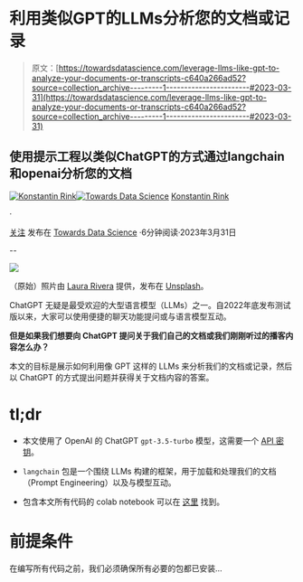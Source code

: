 # 利用类似GPT的LLMs分析您的文档或记录

> 原文：[https://towardsdatascience.com/leverage-llms-like-gpt-to-analyze-your-documents-or-transcripts-c640a266ad52?source=collection_archive---------1-----------------------#2023-03-31](https://towardsdatascience.com/leverage-llms-like-gpt-to-analyze-your-documents-or-transcripts-c640a266ad52?source=collection_archive---------1-----------------------#2023-03-31)

## 使用提示工程以类似ChatGPT的方式通过langchain和openai分析您的文档

[](https://konstantin-rink.medium.com/?source=post_page-----c640a266ad52--------------------------------)[![Konstantin Rink](../Images/41bfc069d7382a0fd56f081eea7eb2d9.png)](https://konstantin-rink.medium.com/?source=post_page-----c640a266ad52--------------------------------)[](https://towardsdatascience.com/?source=post_page-----c640a266ad52--------------------------------)[![Towards Data Science](../Images/a6ff2676ffcc0c7aad8aaf1d79379785.png)](https://towardsdatascience.com/?source=post_page-----c640a266ad52--------------------------------) [Konstantin Rink](https://konstantin-rink.medium.com/?source=post_page-----c640a266ad52--------------------------------)

·

[关注](https://medium.com/m/signin?actionUrl=https%3A%2F%2Fmedium.com%2F_%2Fsubscribe%2Fuser%2F337427fde9f0&operation=register&redirect=https%3A%2F%2Ftowardsdatascience.com%2Fleverage-llms-like-gpt-to-analyze-your-documents-or-transcripts-c640a266ad52&user=Konstantin+Rink&userId=337427fde9f0&source=post_page-337427fde9f0----c640a266ad52---------------------post_header-----------) 发布在 [Towards Data Science](https://towardsdatascience.com/?source=post_page-----c640a266ad52--------------------------------) ·6分钟阅读·2023年3月31日[](https://medium.com/m/signin?actionUrl=https%3A%2F%2Fmedium.com%2F_%2Fvote%2Ftowards-data-science%2Fc640a266ad52&operation=register&redirect=https%3A%2F%2Ftowardsdatascience.com%2Fleverage-llms-like-gpt-to-analyze-your-documents-or-transcripts-c640a266ad52&user=Konstantin+Rink&userId=337427fde9f0&source=-----c640a266ad52---------------------clap_footer-----------)

--

[](https://medium.com/m/signin?actionUrl=https%3A%2F%2Fmedium.com%2F_%2Fbookmark%2Fp%2Fc640a266ad52&operation=register&redirect=https%3A%2F%2Ftowardsdatascience.com%2Fleverage-llms-like-gpt-to-analyze-your-documents-or-transcripts-c640a266ad52&source=-----c640a266ad52---------------------bookmark_footer-----------)![](../Images/7dd6687f2e85da1c40832aaf26002fc7.png)

（原始）照片由 [Laura Rivera](https://unsplash.com/@laurar1vera?utm_source=unsplash&utm_medium=referral&utm_content=creditCopyText) 提供，发布在 [Unsplash](https://unsplash.com/de/fotos/9ZQzrLWV52M?utm_source=unsplash&utm_medium=referral&utm_content=creditCopyText)。

ChatGPT 无疑是最受欢迎的大型语言模型（LLMs）之一。自2022年底发布测试版以来，大家可以使用便捷的聊天功能提问或与语言模型互动。

**但是如果我们想要向 ChatGPT 提问关于我们自己的文档或我们刚刚听过的播客内容怎么办？**

本文的目标是展示如何利用像 GPT 这样的 LLMs 来分析我们的文档或记录，然后以 ChatGPT 的方式提出问题并获得关于文档内容的答案。

# tl;dr

+   本文使用了 OpenAI 的 ChatGPT `gpt-3.5-turbo` 模型，这需要一个 [API 密钥](https://platform.openai.com/account/api-keys)。

+   `langchain` 包是一个围绕 LLMs 构建的框架，用于加载和处理我们的文档（Prompt Engineering）以及与模型互动。

+   包含本文所有代码的 colab notebook 可以在 [这里](https://colab.research.google.com/drive/1oG6TXgXJTd8qyCj_ncD0Uy1pGEDMlly3?usp=sharing) 找到。

# 前提条件

在编写所有代码之前，我们必须确保所有必要的包都已安装…
